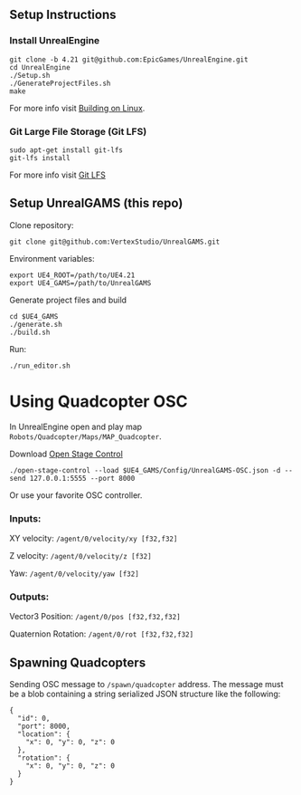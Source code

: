 ## Setup Instructions

### Install UnrealEngine

```
git clone -b 4.21 git@github.com:EpicGames/UnrealEngine.git
cd UnrealEngine
./Setup.sh
./GenerateProjectFiles.sh
make
```

For more info visit [Building on Linux](https://wiki.unrealengine.com/Building_On_Linux).

### Git Large File Storage (Git LFS)

```
sudo apt-get install git-lfs
git-lfs install
```

For more info visit [Git LFS](https://git-lfs.github.com/)

## Setup UnrealGAMS (this repo)

Clone repository:

```
git clone git@github.com:VertexStudio/UnrealGAMS.git
```

Environment variables:

```
export UE4_ROOT=/path/to/UE4.21
export UE4_GAMS=/path/to/UnrealGAMS
```

Generate project files and build

```
cd $UE4_GAMS
./generate.sh
./build.sh
```

Run:

```
./run_editor.sh
```

# Using Quadcopter OSC

In UnrealEngine open and play map `Robots/Quadcopter/Maps/MAP_Quadcopter`.

Download [Open Stage Control](https://osc.ammd.net/)

```
./open-stage-control --load $UE4_GAMS/Config/UnrealGAMS-OSC.json -d --send 127.0.0.1:5555 --port 8000
```

Or use your favorite OSC controller.

### Inputs:

XY velocity:
`/agent/0/velocity/xy [f32,f32]`

Z velocity:
`/agent/0/velocity/z [f32]`

Yaw:
`/agent/0/velocity/yaw [f32]`

### Outputs:

Vector3 Position: `/agent/0/pos [f32,f32,f32]`

Quaternion Rotation: `/agent/0/rot [f32,f32,f32]`

## Spawning Quadcopters

Sending OSC message to `/spawn/quadcopter` address. The message must be a blob containing a string serialized JSON structure like the following:

```
{
  "id": 0,
  "port": 8000,
  "location": {
    "x": 0, "y": 0, "z": 0
  },
  "rotation": {
    "x": 0, "y": 0, "z": 0
  }
}
```
